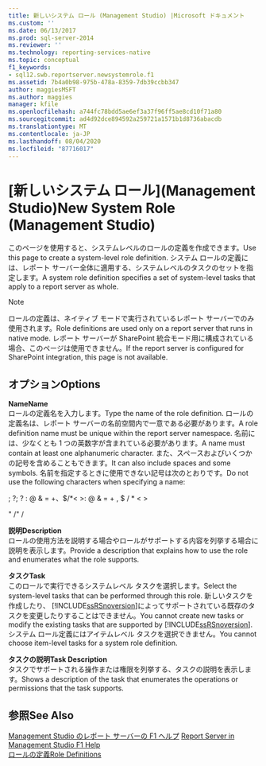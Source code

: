 ```yaml
---
title: 新しいシステム ロール (Management Studio) |Microsoft ドキュメント
ms.custom: ''
ms.date: 06/13/2017
ms.prod: sql-server-2014
ms.reviewer: ''
ms.technology: reporting-services-native
ms.topic: conceptual
f1_keywords:
- sql12.swb.reportserver.newsystemrole.f1
ms.assetid: 7b4a0b98-975b-478a-8359-7db39ccbb347
author: maggiesMSFT
ms.author: maggies
manager: kfile
ms.openlocfilehash: a744fc78bdd5ae6ef3a37f96ff5ae8cd10f71a80
ms.sourcegitcommit: ad4d92dce894592a259721a1571b1d8736abacdb
ms.translationtype: MT
ms.contentlocale: ja-JP
ms.lasthandoff: 08/04/2020
ms.locfileid: "87716017"
---
```

# <a name="new-system-role-management-studio"></a><span data-ttu-id="ecaef-102">[新しいシステム ロール]\(Management Studio)</span><span class="sxs-lookup"><span data-stu-id="ecaef-102">New System Role (Management Studio)</span></span>
  <span data-ttu-id="ecaef-103">このページを使用すると、システムレベルのロールの定義を作成できます。</span><span class="sxs-lookup"><span data-stu-id="ecaef-103">Use this page to create a system-level role definition.</span></span> <span data-ttu-id="ecaef-104">システム ロールの定義には、レポート サーバー全体に適用する、システムレベルのタスクのセットを指定します。</span><span class="sxs-lookup"><span data-stu-id="ecaef-104">A system role definition specifies a set of system-level tasks that apply to a report server as whole.</span></span>  
  
> [!NOTE]  
>  <span data-ttu-id="ecaef-105">ロールの定義は、ネイティブ モードで実行されているレポート サーバーでのみ使用されます。</span><span class="sxs-lookup"><span data-stu-id="ecaef-105">Role definitions are used only on a report server that runs in native mode.</span></span> <span data-ttu-id="ecaef-106">レポート サーバーが SharePoint 統合モード用に構成されている場合、このページは使用できません。</span><span class="sxs-lookup"><span data-stu-id="ecaef-106">If the report server is configured for SharePoint integration, this page is not available.</span></span>  
  
## <a name="options"></a><span data-ttu-id="ecaef-107">オプション</span><span class="sxs-lookup"><span data-stu-id="ecaef-107">Options</span></span>  
 <span data-ttu-id="ecaef-108">**Name**</span><span class="sxs-lookup"><span data-stu-id="ecaef-108">**Name**</span></span>  
 <span data-ttu-id="ecaef-109">ロールの定義名を入力します。</span><span class="sxs-lookup"><span data-stu-id="ecaef-109">Type the name of the role definition.</span></span> <span data-ttu-id="ecaef-110">ロールの定義名は、レポート サーバーの名前空間内で一意である必要があります。</span><span class="sxs-lookup"><span data-stu-id="ecaef-110">A role definition name must be unique within the report server namespace.</span></span> <span data-ttu-id="ecaef-111">名前には、少なくとも 1 つの英数字が含まれている必要があります。</span><span class="sxs-lookup"><span data-stu-id="ecaef-111">A name must contain at least one alphanumeric character.</span></span> <span data-ttu-id="ecaef-112">また、スペースおよびいくつかの記号を含めることもできます。</span><span class="sxs-lookup"><span data-stu-id="ecaef-112">It can also include spaces and some symbols.</span></span> <span data-ttu-id="ecaef-113">名前を指定するときに使用できない記号は次のとおりです。</span><span class="sxs-lookup"><span data-stu-id="ecaef-113">Do not use the following characters when specifying a name:</span></span>  
  
 <span data-ttu-id="ecaef-114">; ?</span><span class="sxs-lookup"><span data-stu-id="ecaef-114">; ?</span></span> <span data-ttu-id="ecaef-115">: \@ & = +、$/\*\< ></span><span class="sxs-lookup"><span data-stu-id="ecaef-115">: \@ & = + , $ / \* \< ></span></span>  
  
 <span data-ttu-id="ecaef-116">" /</span><span class="sxs-lookup"><span data-stu-id="ecaef-116">" /</span></span>  
  
 <span data-ttu-id="ecaef-117">**説明**</span><span class="sxs-lookup"><span data-stu-id="ecaef-117">**Description**</span></span>  
 <span data-ttu-id="ecaef-118">ロールの使用方法を説明する場合やロールがサポートする内容を列挙する場合に説明を表示します。</span><span class="sxs-lookup"><span data-stu-id="ecaef-118">Provide a description that explains how to use the role and enumerates what the role supports.</span></span>  
  
 <span data-ttu-id="ecaef-119">**タスク**</span><span class="sxs-lookup"><span data-stu-id="ecaef-119">**Task**</span></span>  
 <span data-ttu-id="ecaef-120">このロールで実行できるシステムレベル タスクを選択します。</span><span class="sxs-lookup"><span data-stu-id="ecaef-120">Select the system-level tasks that can be performed through this role.</span></span> <span data-ttu-id="ecaef-121">新しいタスクを作成したり、 [!INCLUDE[ssRSnoversion](../../includes/ssrsnoversion-md.md)]によってサポートされている既存のタスクを変更したりすることはできません。</span><span class="sxs-lookup"><span data-stu-id="ecaef-121">You cannot create new tasks or modify the existing tasks that are supported by [!INCLUDE[ssRSnoversion](../../includes/ssrsnoversion-md.md)].</span></span> <span data-ttu-id="ecaef-122">システム ロール定義にはアイテムレベル タスクを選択できません。</span><span class="sxs-lookup"><span data-stu-id="ecaef-122">You cannot choose item-level tasks for a system role definition.</span></span>  
  
 <span data-ttu-id="ecaef-123">**タスクの説明**</span><span class="sxs-lookup"><span data-stu-id="ecaef-123">**Task Description**</span></span>  
 <span data-ttu-id="ecaef-124">タスクでサポートされる操作または権限を列挙する、タスクの説明を表示します。</span><span class="sxs-lookup"><span data-stu-id="ecaef-124">Shows a description of the task that enumerates the operations or permissions that the task supports.</span></span>  
  
## <a name="see-also"></a><span data-ttu-id="ecaef-125">参照</span><span class="sxs-lookup"><span data-stu-id="ecaef-125">See Also</span></span>  
 <span data-ttu-id="ecaef-126">[Management Studio のレポート サーバーの F1 ヘルプ](report-server-in-management-studio-f1-help.md) </span><span class="sxs-lookup"><span data-stu-id="ecaef-126">[Report Server in Management Studio F1 Help](report-server-in-management-studio-f1-help.md) </span></span>  
 [<span data-ttu-id="ecaef-127">ロールの定義</span><span class="sxs-lookup"><span data-stu-id="ecaef-127">Role Definitions</span></span>](../security/role-definitions.md)  
  
  
